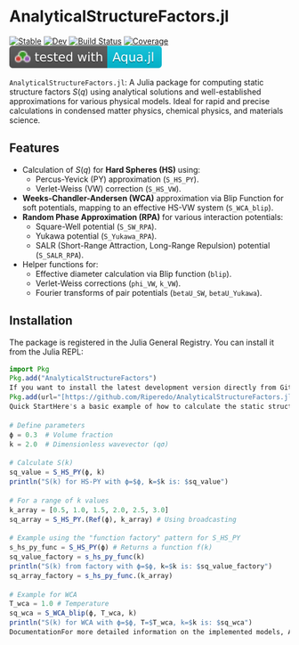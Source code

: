 # AnalyticalStructureFactors.jl

[![Stable](https://img.shields.io/badge/docs-stable-blue.svg)](https://Riperedo.github.io/AnalyticalStructureFactors.jl/stable/)
[![Dev](https://img.shields.io/badge/docs-dev-blue.svg)](https://Riperedo.github.io/AnalyticalStructureFactors.jl/dev/)
[![Build Status](https://github.com/Riperedo/AnalyticalStructureFactors.jl/actions/workflows/CI.yml/badge.svg?branch=main)](https://github.com/Riperedo/AnalyticalStructureFactors.jl/actions/workflows/CI.yml?query=branch%3Amain)
[![Coverage](https://codecov.io/gh/Riperedo/AnalyticalStructureFactors.jl/branch/main/graph/badge.svg)](https://codecov.io/gh/Riperedo/AnalyticalStructureFactors.jl)
[![Aqua QA](https://raw.githubusercontent.com/JuliaTesting/Aqua.jl/master/badge.svg)](https://github.com/JuliaTesting/Aqua.jl)

`AnalyticalStructureFactors.jl`: A Julia package for computing static structure factors $S(q)$ using analytical solutions and well-established approximations for various physical models. Ideal for rapid and precise calculations in condensed matter physics, chemical physics, and materials science.

## Features

* Calculation of $S(q)$ for **Hard Spheres (HS)** using:
    * Percus-Yevick (PY) approximation (`S_HS_PY`).
    * Verlet-Weiss (VW) correction (`S_HS_VW`).
* **Weeks-Chandler-Andersen (WCA)** approximation via Blip Function for soft potentials, mapping to an effective HS-VW system (`S_WCA_blip`).
* **Random Phase Approximation (RPA)** for various interaction potentials:
    * Square-Well potential (`S_SW_RPA`).
    * Yukawa potential (`S_Yukawa_RPA`).
    * SALR (Short-Range Attraction, Long-Range Repulsion) potential (`S_SALR_RPA`).
* Helper functions for:
    * Effective diameter calculation via Blip function (`blip`).
    * Verlet-Weiss corrections (`phi_VW`, `k_VW`).
    * Fourier transforms of pair potentials (`betaU_SW`, `betaU_Yukawa`).

## Installation

The package is registered in the Julia General Registry. You can install it from the Julia REPL:
```julia
import Pkg
Pkg.add("AnalyticalStructureFactors")
If you want to install the latest development version directly from GitHub:import Pkg
Pkg.add(url="[https://github.com/Riperedo/AnalyticalStructureFactors.jl](https://github.com/Riperedo/AnalyticalStructureFactors.jl)")
Quick StartHere's a basic example of how to calculate the static structure factor for Hard Spheres using the Percus-Yevick approximation:using AnalyticalStructureFactors

# Define parameters
ϕ = 0.3  # Volume fraction
k = 2.0  # Dimensionless wavevector (qσ)

# Calculate S(k)
sq_value = S_HS_PY(ϕ, k)
println("S(k) for HS-PY with ϕ=$ϕ, k=$k is: $sq_value")

# For a range of k values
k_array = [0.5, 1.0, 1.5, 2.0, 2.5, 3.0]
sq_array = S_HS_PY.(Ref(ϕ), k_array) # Using broadcasting

# Example using the "function factory" pattern for S_HS_PY
s_hs_py_func = S_HS_PY(ϕ) # Returns a function f(k)
sq_value_factory = s_hs_py_func(k)
println("S(k) from factory with ϕ=$ϕ, k=$k is: $sq_value_factory")
sq_array_factory = s_hs_py_func.(k_array)

# Example for WCA
T_wca = 1.0 # Temperature
sq_wca = S_WCA_blip(ϕ, T_wca, k)
println("S(k) for WCA with ϕ=$ϕ, T=$T_wca, k=$k is: $sq_wca")
DocumentationFor more detailed information on the implemented models, API reference, and examples, please refer to the documentation.How to CiteIf you use AnalyticalStructureFactors.jl in your research or software, please cite it.You can use the information in the CITATION.cff file (if available) or cite it as:Ricardo Peredo-Ortiz. (2025). AnalyticalStructureFactors.jl (Version 0.0.1) [Software]. Available at: https://github.com/Riperedo/AnalyticalStructureFactors.jl(Please update the version number and year as appropriate for new releases).ContributingContributions to AnalyticalStructureFactors.jl are welcome! If you find any issues, have suggestions for improvements, or want to add new models, please feel free to:Open an issue on the GitHub repository.Submit a pull request with your changes.Please follow the contribution guidelines if available.LicenseAnalyticalStructureFactors.jl is licensed under the [MIT License](https://opensource.org/license/mit).